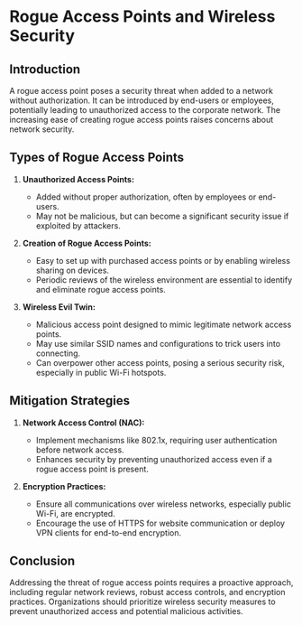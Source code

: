 # Rogue Access Points and Wireless Security

## Introduction
A rogue access point poses a security threat when added to a network without authorization. It can be introduced by end-users or employees, potentially leading to unauthorized access to the corporate network. The increasing ease of creating rogue access points raises concerns about network security.

## Types of Rogue Access Points

1. **Unauthorized Access Points:**
    - Added without proper authorization, often by employees or end-users.
    - May not be malicious, but can become a significant security issue if exploited by attackers.

2. **Creation of Rogue Access Points:**
    - Easy to set up with purchased access points or by enabling wireless sharing on devices.
    - Periodic reviews of the wireless environment are essential to identify and eliminate rogue access points.

3. **Wireless Evil Twin:**
    - Malicious access point designed to mimic legitimate network access points.
    - May use similar SSID names and configurations to trick users into connecting.
    - Can overpower other access points, posing a serious security risk, especially in public Wi-Fi hotspots.

## Mitigation Strategies

1. **Network Access Control (NAC):**
    - Implement mechanisms like 802.1x, requiring user authentication before network access.
    - Enhances security by preventing unauthorized access even if a rogue access point is present.

2. **Encryption Practices:**
    - Ensure all communications over wireless networks, especially public Wi-Fi, are encrypted.
    - Encourage the use of HTTPS for website communication or deploy VPN clients for end-to-end encryption.

## Conclusion
Addressing the threat of rogue access points requires a proactive approach, including regular network reviews, robust access controls, and encryption practices. Organizations should prioritize wireless security measures to prevent unauthorized access and potential malicious activities.
